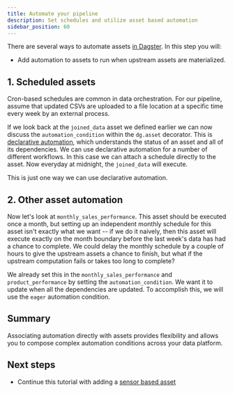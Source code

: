 ```yaml
---
title: Automate your pipeline
description: Set schedules and utilize asset based automation
sidebar_position: 60
---
```


There are several ways to automate assets [in Dagster](/guides/automate). In this step you will:

- Add automation to assets to run when upstream assets are materialized.

## 1. Scheduled assets

Cron-based schedules are common in data orchestration. For our pipeline, assume that updated CSVs are uploaded to a file location at a specific time every week by an external process.

If we look back at the `joined_data` asset we defined earlier we can now discuss the `automation_condition` within the `dg.asset` decorator. This is [declarative automation](/guides/automate/declarative-automation), which understands the status of an asset and all of its dependencies. We can use declarative automation for a number of different workflows. In this case we can attach a schedule directly to the asset. Now everyday at midnight, the `joined_data` will execute.

This is just one way we can use declarative automation.

## 2. Other asset automation

Now let's look at `monthly_sales_performance`. This asset should be executed once a month, but setting up an independent monthly schedule for this asset isn't exactly what we want -- if we do it naively, then this asset will execute exactly on the month boundary before the last week's data has had a chance to complete. We could delay the monthly schedule by a couple of hours to give the upstream assets a chance to finish, but what if the upstream computation fails or takes too long to complete?

We already set this in the `monthly_sales_performance` and `product_performance` by setting the `automation_condition`. We want it to update when all the dependencies are updated. To accomplish this, we will use the `eager` automation condition.

## Summary

Associating automation directly with assets provides flexibility and allows you to compose complex automation conditions across your data platform.  

## Next steps

- Continue this tutorial with adding a [sensor based asset](/etl-pipeline-tutorial/create-a-sensor)
